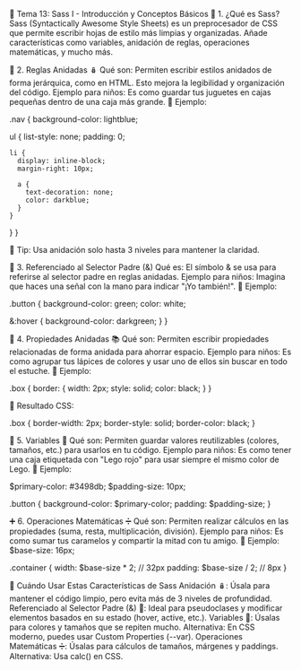 🌟 Tema 13: Sass I - Introducción y Conceptos Básicos
📝 1. ¿Qué es Sass?
Sass (Syntactically Awesome Style Sheets) es un preprocesador de CSS que permite escribir hojas de estilo más limpias y organizadas. Añade características como variables, anidación de reglas, operaciones matemáticas, y mucho más.

🌟 2. Reglas Anidadas 🪆
Qué son: Permiten escribir estilos anidados de forma jerárquica, como en HTML. Esto mejora la legibilidad y organización del código.
Ejemplo para niños: Es como guardar tus juguetes en cajas pequeñas dentro de una caja más grande.
🔹 Ejemplo:

.nav {
  background-color: lightblue;

  ul {
    list-style: none;
    padding: 0;

    li {
      display: inline-block;
      margin-right: 10px;

      a {
        text-decoration: none;
        color: darkblue;
      }
    }
  }
}

🔹 Tip: Usa anidación solo hasta 3 niveles para mantener la claridad.

🤝 3. Referenciado al Selector Padre (&)
Qué es: El símbolo & se usa para referirse al selector padre en reglas anidadas.
Ejemplo para niños: Imagina que haces una señal con la mano para indicar "¡Yo también!".
🔹 Ejemplo:

.button {
  background-color: green;
  color: white;

  &:hover {
    background-color: darkgreen;
  }
}

🧩 4. Propiedades Anidadas 📚
Qué son: Permiten escribir propiedades relacionadas de forma anidada para ahorrar espacio.
Ejemplo para niños: Es como agrupar tus lápices de colores y usar uno de ellos sin buscar en todo el estuche.
🔹 Ejemplo:

.box {
  border: {
    width: 2px;
    style: solid;
    color: black;
  }
}

🔹 Resultado CSS:

.box {
  border-width: 2px;
  border-style: solid;
  border-color: black;
}

🔧 5. Variables 📝
Qué son: Permiten guardar valores reutilizables (colores, tamaños, etc.) para usarlos en tu código.
Ejemplo para niños: Es como tener una caja etiquetada con "Lego rojo" para usar siempre el mismo color de Lego.
🔹 Ejemplo:

$primary-color: #3498db;
$padding-size: 10px;

.button {
  background-color: $primary-color;
  padding: $padding-size;
}

➕ 6. Operaciones Matemáticas ➗
Qué son: Permiten realizar cálculos en las propiedades (suma, resta, multiplicación, división).
Ejemplo para niños: Es como sumar tus caramelos y compartir la mitad con tu amigo.
🔹 Ejemplo:
$base-size: 16px;

.container {
  width: $base-size * 2; // 32px
  padding: $base-size / 2; // 8px
}



🤔 Cuándo Usar Estas Características de Sass
Anidación 🪆: Úsala para mantener el código limpio, pero evita más de 3 niveles de profundidad.
Referenciado al Selector Padre (&) 🤝: Ideal para pseudoclases y modificar elementos basados en su estado (hover, active, etc.).
Variables 📝: Úsalas para colores y tamaños que se repiten mucho. Alternativa: En CSS moderno, puedes usar Custom Properties (--var).
Operaciones Matemáticas ➗: Úsalas para cálculos de tamaños, márgenes y paddings. Alternativa: Usa calc() en CSS.